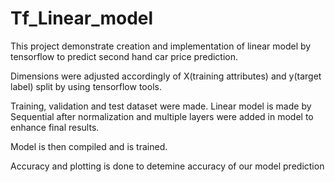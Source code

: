 # Tf_Linear_model
This project demonstrate creation and implementation of linear model by tensorflow to predict second hand car price prediction.

Dimensions were adjusted accordingly of X(training attributes) and y(target label) split by using tensorflow tools.

Training, validation and test dataset were made.
Linear model is made by Sequential after normalization and multiple layers were added in model to enhance final results.

Model is then compiled and is trained.

Accuracy and plotting is done to detemine accuracy of our model prediction
